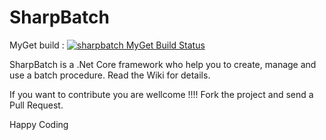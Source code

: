 SharpBatch
===

MyGet build : [![sharpbatch MyGet Build Status](https://www.myget.org/BuildSource/Badge/sharpbatch?identifier=02dee006-8585-401b-a659-a3502ab397fe)](https://www.myget.org/)

SharpBatch is a .Net Core framework who help you to create, manage and use a batch procedure.
Read the Wiki for details.

If you want to contribute you are wellcome !!!! 
Fork the project and send a Pull Request.

Happy Coding


